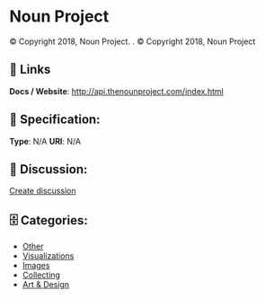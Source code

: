 # Noun Project


© Copyright 2018, Noun Project. . © Copyright 2018, Noun Project

##  🔗 Links
**Docs / Website**: http://api.thenounproject.com/index.html

## 🧬 Specification:
**Type**: N/A
**URI**: N/A

## 💬 Discussion:
[Create discussion](https://github.com/apis-list/apis-list/discussions/new)

## 🗄️ Categories:
- [Other](https://github.com/apis-list/apis-list#other)
- [Visualizations](https://github.com/apis-list/apis-list#visualizations)
- [Images](https://github.com/apis-list/apis-list#images)
- [Collecting](https://github.com/apis-list/apis-list#collecting)
- [Art & Design](https://github.com/apis-list/apis-list#art-and-design)







